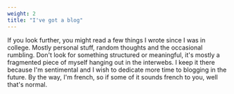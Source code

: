 ```yaml
---
weight: 2
title: "I've got a blog"
---
```


If you look further, you might read a few things I wrote since I was in college. Mostly personal stuff, random thoughts and the occasional rumbling. Don't look for something structured or meaningful, it's mostly a fragmented piece of myself hanging out in the interwebs. I keep it there because I'm sentimental and I wish to dedicate more time to blogging in the future. By the way, I'm french, so if some of it sounds french to you, well that's normal.